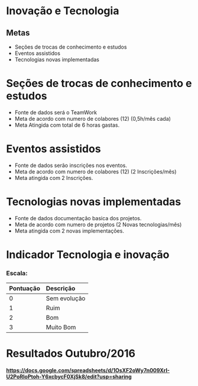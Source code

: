 ﻿# Inovação e Tecnologia

## Metas
 * Seções de trocas de conhecimento e estudos
 * Eventos assistidos
 * Tecnologias novas implementadas

# Seções de trocas de conhecimento e estudos
  * Fonte de dados será o TeamWork
  * Meta de acordo com numero de colabores (12) (0,5h/mês cada)
  * Meta Atingida com total de 6 horas gastas.

# Eventos assistidos
  * Fonte de dados serão inscrições nos eventos.
  * Meta de acordo com numero de colabores (12) (2 Inscrições/mês)
  * Meta atingida com 2 Inscrições.

# Tecnologias novas implementadas
  * Fonte de dados documentação basica dos projetos.
  * Meta de acordo com numero de projetos (2 Novas tecnologias/mês)
  * Meta atingida com 2 novas implementações.

# Indicador Tecnologia e inovação
### Escala:
Pontuação  | Descrição
:---------- |:----------
0  | Sem evolução
1  | Ruim
2  | Bom
3  | Muito Bom

# Resultados Outubro/2016
#### https://docs.google.com/spreadsheets/d/1OsXF2oWy7n009XrI-U2PoRloPtoh-Y6xcbycF0XjSk8/edit?usp=sharing
